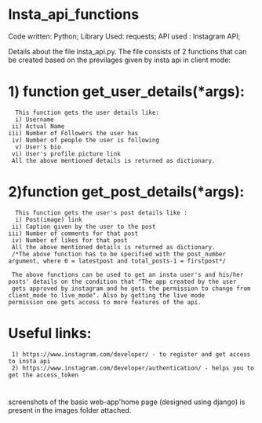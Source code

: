 # Insta_api_functions

Code written: Python; 
Library Used: requests; 
API used    : Instagram API; 

Details about the file insta_api.py.
      The file consists of 2 functions that can be created based on the previlages given by insta api in client mode:
# 1) function get_user_details(*args):
      This function gets the user details like:
      i) Username
     ii) Actual Name
    iii) Number of Followers the user has
     iv) Number of people the user is following
      v) User's bio
     vi) User's profile picture link
     All the above mentioned details is returned as dictionary.
     
# 2)function get_post_details(*args):
      This function gets the user's post details like :
      i) Post(image) link
     ii) Caption given by the user to the post
    iii) Number of comments for that post
     iv) Number of likes for that post
     All the above mentioned details is returned as dictionary.
     /*The above function has to be specified with the post_number argument, where 0 = latestpost and total_posts-1 = firstpost*/
     
     The above functions can be used to get an insta user's and his/her posts' details on the condition that "The app created by the user 
     gets approved by instagram and he gets the permission to change from client_mode to live_mode". Also by getting the live mode              permission one gets access to more features of the api.
     
   # Useful links:
     1) https://www.instagram.com/developer/ - to register and get access to insta api
     2) https://www.instagram.com/developer/authentication/ - helps you to get the access_token
     
   # 
   screenshots of the basic web-app'home page (designed using django) is present in the images folder attached.
     
     
      
     
